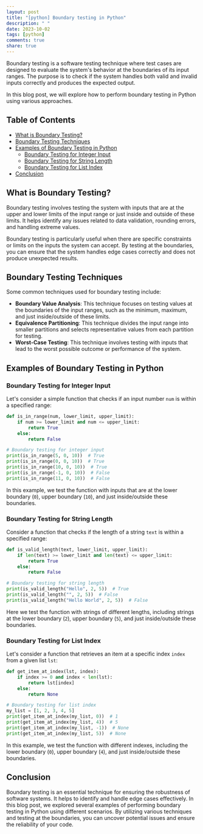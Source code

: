 ```yaml
---
layout: post
title: "[python] Boundary testing in Python"
description: " "
date: 2023-10-02
tags: [python]
comments: true
share: true
---
```


Boundary testing is a software testing technique where test cases are designed to evaluate the system's behavior at the boundaries of its input ranges. The purpose is to check if the system handles both valid and invalid inputs correctly and produces the expected output.

In this blog post, we will explore how to perform boundary testing in Python using various approaches.

## Table of Contents
- [What is Boundary Testing?](#what-is-boundary-testing)
- [Boundary Testing Techniques](#boundary-testing-techniques)
- [Examples of Boundary Testing in Python](#examples-of-boundary-testing-in-python)
    - [Boundary Testing for Integer Input](#boundary-testing-for-integer-input)
    - [Boundary Testing for String Length](#boundary-testing-for-string-length)
    - [Boundary Testing for List Index](#boundary-testing-for-list-index)
- [Conclusion](#conclusion)

## What is Boundary Testing?
Boundary testing involves testing the system with inputs that are at the upper and lower limits of the input range or just inside and outside of these limits. It helps identify any issues related to data validation, rounding errors, and handling extreme values.

Boundary testing is particularly useful when there are specific constraints or limits on the inputs the system can accept. By testing at the boundaries, you can ensure that the system handles edge cases correctly and does not produce unexpected results.

## Boundary Testing Techniques
Some common techniques used for boundary testing include:
- **Boundary Value Analysis**: This technique focuses on testing values at the boundaries of the input ranges, such as the minimum, maximum, and just inside/outside of these limits.
- **Equivalence Partitioning**: This technique divides the input range into smaller partitions and selects representative values from each partition for testing.
- **Worst-Case Testing**: This technique involves testing with inputs that lead to the worst possible outcome or performance of the system.

## Examples of Boundary Testing in Python

### Boundary Testing for Integer Input
Let's consider a simple function that checks if an input number `num` is within a specified range:

```python
def is_in_range(num, lower_limit, upper_limit):
    if num >= lower_limit and num <= upper_limit:
        return True
    else:
        return False

# Boundary testing for integer input
print(is_in_range(5, 0, 10))  # True
print(is_in_range(0, 0, 10))  # True
print(is_in_range(10, 0, 10))  # True
print(is_in_range(-1, 0, 10))  # False
print(is_in_range(11, 0, 10))  # False
```

In this example, we test the function with inputs that are at the lower boundary (`0`), upper boundary (`10`), and just inside/outside these boundaries.

### Boundary Testing for String Length
Consider a function that checks if the length of a string `text` is within a specified range:

```python
def is_valid_length(text, lower_limit, upper_limit):
    if len(text) >= lower_limit and len(text) <= upper_limit:
        return True
    else:
        return False

# Boundary testing for string length
print(is_valid_length("Hello", 2, 5))  # True
print(is_valid_length("", 2, 5))  # False
print(is_valid_length("Hello World", 2, 5))  # False
```

Here we test the function with strings of different lengths, including strings at the lower boundary (`2`), upper boundary (`5`), and just inside/outside these boundaries.

### Boundary Testing for List Index
Let's consider a function that retrieves an item at a specific index `index` from a given list `lst`:

```python
def get_item_at_index(lst, index):
    if index >= 0 and index < len(lst):
        return lst[index]
    else:
        return None

# Boundary testing for list index
my_list = [1, 2, 3, 4, 5]
print(get_item_at_index(my_list, 0))  # 1
print(get_item_at_index(my_list, 4))  # 5
print(get_item_at_index(my_list, -1))  # None
print(get_item_at_index(my_list, 5))  # None
```

In this example, we test the function with different indexes, including the lower boundary (`0`), upper boundary (`4`), and just inside/outside these boundaries.

## Conclusion
Boundary testing is an essential technique for ensuring the robustness of software systems. It helps to identify and handle edge cases effectively. In this blog post, we explored several examples of performing boundary testing in Python using different scenarios. By utilizing various techniques and testing at the boundaries, you can uncover potential issues and ensure the reliability of your code.
